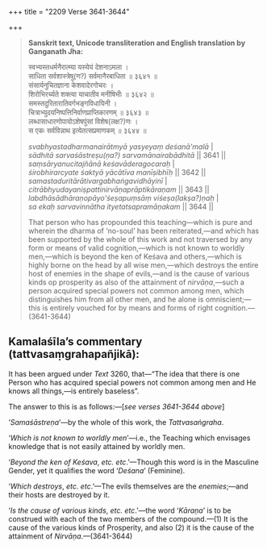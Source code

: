 +++
title = "2209 Verse 3641-3644"

+++
> **Sanskrit text, Unicode transliteration and English translation by Ganganath Jha:** 
>
> स्वभ्यस्तधर्मनैरात्म्या यस्येयं देशनाऽमला ।  
> साधिता सर्वशास्त्रेषु(ण?) सर्वमानैरबाधिता ॥ ३६४१ ॥  
> संसार्यनुचितज्ञाना केशवादेरगोचरः ।  
> शिरोभिरर्च्यते शक्त्या याचातीव मनीषिभीः ॥ ३६४२ ॥  
> समस्तदुरितारातिवर्गभङ्गविधायिनी ।  
> चित्राभ्युदयनिष्पत्तिनिर्वाणप्राप्तिकारणम् ॥ ३६४३ ॥  
> लब्धासाधारणोपायोऽशेषपुंसां विशेष(लक्ष?)णः ।  
> स एकः सर्वविन्नाथ इत्येतत्सप्रमाणकम् ॥ ३६४४ ॥ 
>
> *svabhyastadharmanairātmyā yasyeyaṃ deśanā'malā* \|  
> *sādhitā sarvaśāstreṣu(ṇa?) sarvamānairabādhitā* \|\| 3641 \|\|  
> *saṃsāryanucitajñānā keśavāderagocaraḥ* \|  
> *śirobhirarcyate śaktyā yācātīva manīṣibhīḥ* \|\| 3642 \|\|  
> *samastaduritārātivargabhaṅgavidhāyinī* \|  
> *citrābhyudayaniṣpattinirvāṇaprāptikāraṇam* \|\| 3643 \|\|  
> *labdhāsādhāraṇopāyo'śeṣapuṃsāṃ viśeṣa(lakṣa?)ṇaḥ* \|  
> *sa ekaḥ sarvavinnātha ityetatsapramāṇakam* \|\| 3644 \|\| 
>
> That person who has propounded this teaching—which is pure and wherein the dharma of ‘no-soul’ has been reiterated,—and which has been supported by the whole of this work and not traversed by any form or means of valid cognition,—which is not known to worldly men,—which is beyond the ken of Keśava and others,—which is highly borne on the head by all wise men,—which destroys the entire host of enemies in the shape of evils,—and is the cause of various kinds op prosperity as also of the attainment of *nirvāṇa*,—such a person acquired special powers not common among men, which distinguishes him from all other men, and he alone is omniscient;—this is entirely vouched for by means and forms of right cognition.—(3641-3644)



## Kamalaśīla’s commentary (tattvasaṃgrahapañjikā):

It has been argued under *Text* 3260, that—“The idea that there is one Person who has acquired special powers not common among men and He knows all things,—is entirely baseless”.

The answer to this is as follows:—[*see verses 3641-3644 above*]

‘*Samaśāstreṇa*’—by the whole of this work, the *Tattvasaṅgraha*.

‘*Which is not known to worldly men*’—i.e., the Teaching which envisages knowledge that is not easily attained by worldly men.

‘*Beyond the ken of Keśava*, *etc. etc*.’—Though this word is in the Masculine Gender, yet it qualifies the word ‘*Deśana*’ (Feminine).

‘*Which destroys*, *etc. etc*.’—The evils themselves are the *enemies*;—and their hosts are destroyed by it.

‘*Is the cause of various kinds*, *etc. etc*.’—the word ‘*Kāraṇa*’ is to be construed with each of the two members of the compound.—(1) It is the cause of the various kinds of Prosperity, and also (2) it is the cause of the attainment of *Nirvāṇa*.—(3641-3644)


